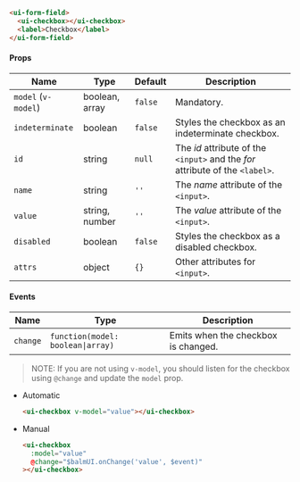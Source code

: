 ```html
<ui-form-field>
  <ui-checkbox></ui-checkbox>
  <label>Checkbox</label>
</ui-form-field>
```

#### Props

| Name                | Type           | Default | Description                                                                   |
| ------------------- | -------------- | ------- | ----------------------------------------------------------------------------- |
| `model` (`v-model`) | boolean, array | `false` | Mandatory.                                                                    |
| `indeterminate`     | boolean        | `false` | Styles the checkbox as an indeterminate checkbox.                             |
| `id`                | string         | `null`  | The _id_ attribute of the `<input>` and the _for_ attribute of the `<label>`. |
| `name`              | string         | `''`    | The _name_ attribute of the `<input>`.                                        |
| `value`             | string, number | `''`    | The _value_ attribute of the `<input>`.                                       |
| `disabled`          | boolean        | `false` | Styles the checkbox as a disabled checkbox.                                   |
| `attrs`             | object         | `{}`    | Other attributes for `<input>`.                                               |

#### Events

| Name     | Type                              | Description                         |
| -------- | --------------------------------- | ----------------------------------- |
| `change` | `function(model: boolean\|array)` | Emits when the checkbox is changed. |

> NOTE: If you are not using `v-model`, you should listen for the checkbox using `@change` and update the `model` prop.

- Automatic
  ```html
  <ui-checkbox v-model="value"></ui-checkbox>
  ```
- Manual
  ```html
  <ui-checkbox
    :model="value"
    @change="$balmUI.onChange('value', $event)"
  ></ui-checkbox>
  ```
